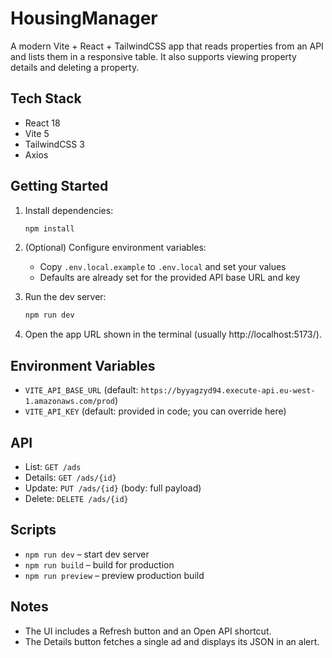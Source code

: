 # HousingManager

A modern Vite + React + TailwindCSS app that reads properties from an API and lists them in a responsive table. It also supports viewing property details and deleting a property.

## Tech Stack
- React 18
- Vite 5
- TailwindCSS 3
- Axios

## Getting Started

1. Install dependencies:
   ```bash
   npm install
   ```

2. (Optional) Configure environment variables:
   - Copy `.env.local.example` to `.env.local` and set your values
   - Defaults are already set for the provided API base URL and key

3. Run the dev server:
   ```bash
   npm run dev
   ```

4. Open the app URL shown in the terminal (usually http://localhost:5173/).

## Environment Variables
- `VITE_API_BASE_URL` (default: `https://byyagzyd94.execute-api.eu-west-1.amazonaws.com/prod`)
- `VITE_API_KEY` (default: provided in code; you can override here)

## API
- List: `GET /ads`
- Details: `GET /ads/{id}`
- Update: `PUT /ads/{id}` (body: full payload)
- Delete: `DELETE /ads/{id}`

## Scripts
- `npm run dev` – start dev server
- `npm run build` – build for production
- `npm run preview` – preview production build

## Notes
- The UI includes a Refresh button and an Open API shortcut.
- The Details button fetches a single ad and displays its JSON in an alert.
